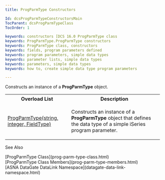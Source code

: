 ```yaml
---
title: ProgParmType Constructors

Id: dcsProgParmTypeConstructorsMain
TocParent: dcsProgParmTypeClass
TocOrder: 1

keywords: constructors [DCS 16.0 ProgParmType class
keywords: ProgParmType.ProgParmType constructors
keywords: ProgParmType class, constructors
keywords: fields, program parameters defined
keywords: program parameters, simple data types
keywords: parameter lists, simple data types
keywords: parameters, simple data types
keywords: how to, create simple data type program parameters

---
```


Constructs an instance of a **ProgParmType** object.
<br />

<table class="dtTABLE" id="Table5" style="border-spacing: 0px; x-cell-content-align: Top" cellspacing="0" x-use-null-cells="x-use-null-cells">
          <colgroup span="1">
            <col span="1" style="WIDTH: 30%" />
            <col span="1" style="WIDTH: 50%" />
          </colgroup>
          <tr>
            <th>Overload List
						</th>
            <th>Description
						</th>
          </tr>
          <tr>
            <td >

[ ProgParmType(string, integer, FieldType)](prog-parm-type-class-prog-parm-type-constructor.html) 
</td>
            <td >

Constructs an instance of a **ProgParmType** object that defines the data type of a simple iSeries program parameter.
</td>
          </tr>
</table>

See Also

<dl />
      [ProgParmType Class](prog-parm-type-class.html)
      <br />
      [ProgParmType Class Members](prog-parm-type-members.html)
      <br />
      [ASNA DataGate DataLink Namespace](datagate-data-link-namespace.html)
      <br />
      <br />

